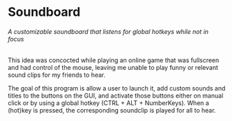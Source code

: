 # Soundboard
###### A customizable soundboard that listens for global hotkeys while not in focus

This idea was concocted while playing an online game that was fullscreen and had control of the mouse, leaving me unable to play funny or relevant sound clips for my friends to hear. 

The goal of this program is allow a user to launch it, add custom sounds and titles to the buttons on the GUI, and activate those buttons either on manual click or by using a global hotkey (CTRL + ALT + NumberKeys). When a (hot)key is pressed, the corresponding soundclip is played for all to hear.

